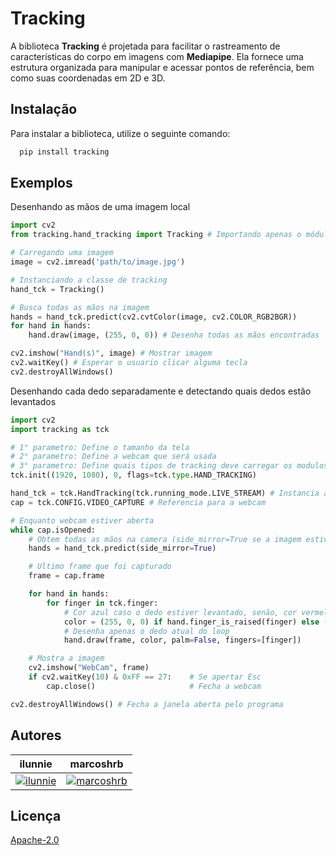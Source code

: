 
# Tracking

A biblioteca **Tracking** é projetada para facilitar o rastreamento de características do corpo em imagens com **Mediapipe**. Ela fornece uma estrutura organizada para manipular e acessar pontos de referência, bem como suas coordenadas em 2D e 3D.



## Instalação

Para instalar a biblioteca, utilize o seguinte comando:

```bash
  pip install tracking
```
    
## Exemplos

Desenhando as mãos de uma imagem local
```python
import cv2
from tracking.hand_tracking import Tracking # Importando apenas o módulo de hand_tracking

# Carregando uma imagem
image = cv2.imread('path/to/image.jpg')

# Instanciando a classe de tracking
hand_tck = Tracking()

# Busca todas as mãos na imagem
hands = hand_tck.predict(cv2.cvtColor(image, cv2.COLOR_RGB2BGR))
for hand in hands:
    hand.draw(image, (255, 0, 0)) # Desenha todas as mãos encontradas

cv2.imshow("Hand(s)", image) # Mostrar imagem
cv2.waitKey() # Esperar o usuario clicar alguma tecla
cv2.destroyAllWindows()
```

Desenhando cada dedo separadamente e detectando quais dedos estão levantados
```python
import cv2
import tracking as tck

# 1° parametro: Define o tamanho da tela
# 2° parametro: Define a webcam que será usada
# 3° parametro: Define quais tipos de tracking deve carregar os modulos
tck.init((1920, 1080), 0, flags=tck.type.HAND_TRACKING)

hand_tck = tck.HandTracking(tck.running_mode.LIVE_STREAM) # Instancia a classe de tracking de mãos
cap = tck.CONFIG.VIDEO_CAPTURE # Referencia para a webcam

# Enquanto webcam estiver aberta
while cap.isOpened:
    # Obtem todas as mãos na camera (side_mirror=True se a imagem estiver invertida)
    hands = hand_tck.predict(side_mirror=True)

    # Ultimo frame que foi capturado
    frame = cap.frame

    for hand in hands:
        for finger in tck.finger:
            # Cor azul caso o dedo estiver levantado, senão, cor vermelha
            color = (255, 0, 0) if hand.finger_is_raised(finger) else (0, 0, 255)
            # Desenha apenas o dedo atual do loop
            hand.draw(frame, color, palm=False, fingers=[finger])

    # Mostra a imagem
    cv2.imshow("WebCam", frame)
    if cv2.waitKey(10) & 0xFF == 27:    # Se apertar Esc
        cap.close()                     # Fecha a webcam

cv2.destroyAllWindows() # Fecha a janela aberta pelo programa
```


## Autores

| ilunnie | marcoshrb |
| :---: | :---: |
| [![ilunnie](https://github.com/ilunnie.png?size=115)](https://github.com/ilunnie) | [![marcoshrb](https://github.com/marcoshrb.png?size=115)](https://github.com/marcoshrb) |


## Licença

[Apache-2.0](https://choosealicense.com/licenses/apache-2.0/)

